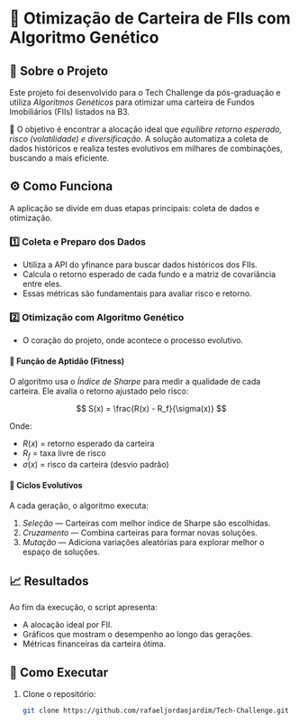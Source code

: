 # 🧬 Otimização de Carteira de FIIs com Algoritmo Genético

## 📌 Sobre o Projeto

Este projeto foi desenvolvido para o Tech Challenge da pós-graduação e utiliza *Algoritmos Genéticos* para otimizar uma carteira de Fundos Imobiliários (FIIs) listados na B3.

🎯 O objetivo é encontrar a alocação ideal que *equilibre retorno esperado, risco (volatilidade) e diversificação*. A solução automatiza a coleta de dados históricos e realiza testes evolutivos em milhares de combinações, buscando a mais eficiente.

## ⚙️ Como Funciona

A aplicação se divide em duas etapas principais: coleta de dados e otimização.

### 1️⃣ Coleta e Preparo dos Dados

- Utiliza a API do yfinance para buscar dados históricos dos FIIs.
- Calcula o retorno esperado de cada fundo e a matriz de covariância entre eles.
- Essas métricas são fundamentais para avaliar risco e retorno.

### 2️⃣ Otimização com Algoritmo Genético

- O coração do projeto, onde acontece o processo evolutivo.

#### 🧠 Função de Aptidão (Fitness)

O algoritmo usa o *Índice de Sharpe* para medir a qualidade de cada carteira. Ele avalia o retorno ajustado pelo risco:

$$
S(x) = \frac{R(x) - R_f}{\sigma(x)}
$$

Onde:

- $R(x)$ = retorno esperado da carteira  
- $R_f$ = taxa livre de risco  
- $\sigma(x)$ = risco da carteira (desvio padrão)

#### 🔄 Ciclos Evolutivos

A cada geração, o algoritmo executa:

1. *Seleção* — Carteiras com melhor índice de Sharpe são escolhidas.
2. *Cruzamento* — Combina carteiras para formar novas soluções.
3. *Mutação* — Adiciona variações aleatórias para explorar melhor o espaço de soluções.

## 📈 Resultados

Ao fim da execução, o script apresenta:

- A alocação ideal por FII.
- Gráficos que mostram o desempenho ao longo das gerações.
- Métricas financeiras da carteira ótima.

## 🚀 Como Executar

1. Clone o repositório:
   ```bash
   git clone https://github.com/rafaeljordaojardim/Tech-Challenge.git